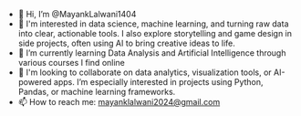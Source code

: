 - 👋 Hi, I’m @MayankLalwani1404
- 👀 I'm interested in data science, machine learning, and turning raw data into clear, actionable tools. I also explore storytelling and game design in side projects, often using AI to bring creative ideas to life.
- 🌱 I’m currently learning Data Analysis and Artificial Intelligence through various courses I find online
- 💞️ I'm looking to collaborate on data analytics, visualization tools, or AI-powered apps. I’m especially interested in projects using Python, Pandas, or machine learning frameworks.
- 📫 How to reach me: mayanklalwani2024@gmail.com

<!---
MayankLalwani1404/MayankLalwani1404 is a ✨ special ✨ repository because its `README.md` (this file) appears on your GitHub profile.
You can click the Preview link to take a look at your changes.
--->

